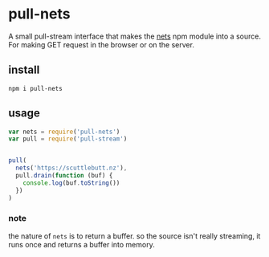 # pull-nets

A small pull-stream interface that makes the [nets](https://github.com/maxogden/nets) npm module into a source.
For making GET request in the browser or on the server.

## install

```
npm i pull-nets
```

## usage

```js
var nets = require('pull-nets')
var pull = require('pull-stream')


pull(
  nets('https://scuttlebutt.nz'),
  pull.drain(function (buf) {
    console.log(buf.toString())
  })
)
```

### note

the nature of `nets` is to return a buffer.  so the source isn't really
streaming, it runs once and returns a buffer into memory.
